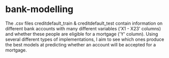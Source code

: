 # bank-modelling

The .csv files creditdefault_train & creditdefault_test contain information on different bank accounts with many different variables ('X1 - X23' columns) and whether these people are eligible for a mortgage ('Y' column). Using several different types of implementations, I aim to see which ones produce the best models at predicting whether an account will be accepted for a mortgage.
